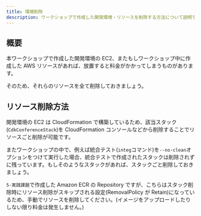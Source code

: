 ```yaml
---
title: 環境削除
description: ワークショップで作成した開発環境・リソースを削除する方法について説明です。
---
```


## 概要

本ワークショップで作成した開発環境の EC2、またもしワークショップ中に作成した AWS リソースがあれば、放置すると料金がかかってしまうものがあります。

そのため、それらのリソースを全て削除しておきましょう。

## リソース削除方法

開発環境の EC2 は CloudFormation で構築しているため、該当スタック(`CdkConferenceStack`)を CloudFormation コンソールなどから削除することでリソースごと削除が可能です。

またワークショップの中で、例えば統合テスト(`integ`コマンド)を`--no-clean`オプションをつけて実行した場合、統合テストで作成されたスタックは削除されずに残っています。もしそのようなスタックがあれば、スタックごと削除しておきましょう。

`5-実践課題`で作成した Amazon ECR の Repository ですが、こちらはスタック削除時にリソース削除がスキップされる設定(RemovalPolicy が Retain)になっているため、手動でリソースを削除してください。(イメージをアップロードしたりしない限り料金は発生しません。)
